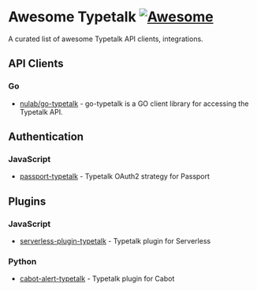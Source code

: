 # Awesome Typetalk [![Awesome](https://cdn.rawgit.com/sindresorhus/awesome/d7305f38d29fed78fa85652e3a63e154dd8e8829/media/badge.svg)](https://github.com/sindresorhus/awesome)

A curated list of awesome Typetalk API clients, integrations.

## API Clients

### Go

 - [nulab/go-typetalk](https://github.com/nulab/go-typetalk) - go-typetalk is a GO client library for accessing the Typetalk API.

## Authentication

### JavaScript

- [passport-typetalk](https://www.npmjs.com/package/passport-typetalk) - Typetalk OAuth2 strategy for Passport

## Plugins

### JavaScript

- [serverless-plugin-typetalk](https://www.npmjs.com/package/serverless-plugin-typetalk) - Typetalk plugin for Serverless

### Python

- [cabot-alert-typetalk](https://pypi.org/project/cabot-alert-typetalk/) - Typetalk plugin for Cabot
